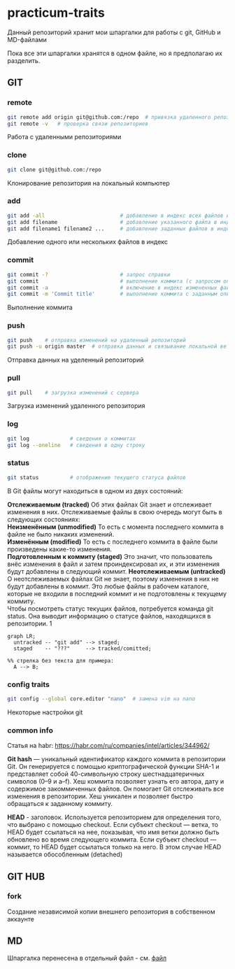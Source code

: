# practicum-traits

Данный репозиторий хранит мои шпаргалки для работы с git, GitHub и MD-файлами

Пока все эти шпаргалки хранятся в одном файле, но я предполагаю их разделить.

## GIT

### remote
``` bash
git remote add origin git@github.com:/repo  # привязка удаленного репозитория к локальному
git remote -v   # проверка связи репозиториев
```
Работа с удаленными репозиториями

### clone

``` bash
git clone git@github.com:/repo
```
Клонирование репозитория на локальный компьютер


### add

``` bash
git add -all                        # добавление в индекс всех файлов из папки
git add filename                    # добавление указанного файла в индекс
git add filename1 filename2 ...     # добавление заданных файлов в индекс
```
Добавление одного или нескольких файлов в индекс

### commit

``` bash
git commit -?                       # запрос справки
git commit                          # выполнение коммита (с запросом описания)
git commit -a                       # включение в индекс измененных файлов и выполнение коммита
git commit -m 'Commit title'        # выполнение коммита с заданным описанием
```
Выполнение коммита

### push

``` bash
git push    # отправка изменений на удаленный репозиторий
git push -u origin master  # отправка данных и связывание локальной ветки и удаленной. Если удаленной ветви нет, она создается
```
Отправка данных на уделенный репозиторий

### pull
``` bash
git pull    # загрузка изменений с сервера
```
Загрузка изменений удаленного репозитория

### log
``` bash
git log             # сведения о коммитах
git log --oneline   # сведения в одну строку
```

### status
``` bash
git status          # отображение текущего статуса файлов
```

В Git файлы могут находиться в одном из двух состояний: 

**Отслеживаемым (tracked)** Об этих файлах Git знает и отслеживает изменения в них. Отслеживаемые файлы в свою очередь могут быть в следующих состояниях:  
**Неизменённым (unmodified)** То есть с момента последнего коммита в файле не было никаких изменений.  
**Изменённым (modified)** То есть с последнего коммита в файле были произведены какие-то изменения.  
**Подготовленным к коммиту (staged)** Это значит, что пользователь внёс изменения в файл и затем проиндексировал их, и эти изменения будут добавлены в следующий коммит. 
**Неотслеживаемым (untracked)** О неотслеживаемых файлах Git не знает, поэтому изменения в них не будут добавлены в коммит. Это любые файлы в рабочем каталоге, которые не входили в последний коммит и не подготовлены к текущему коммиту.  
Чтобы посмотреть статус текущих файлов, потребуется команда git status. Она выводит информацию о статусе файлов, находящихся в репозитории. 1

```mermaid
graph LR;
  untracked -- "git add" --> staged;
  staged    -- "???"     --> tracked/comitted;

%% стрелка без текста для примера: 
  A --> B;
``` 

### config traits

``` bash
git config --global core.editor "nano"  # замена vim на nano
```
Некоторые настройки git

### common info

Статья на habr: https://habr.com/ru/companies/intel/articles/344962/

**Git hash** — уникальный идентификатор каждого коммита в репозитории Git. Он генерируется с помощью криптографической функции SHA-1 и представляет собой 40-символьную строку шестнадцатеричных символов (0–9 и a–f). Хеш коммита позволяет узнать его автора, дату и содержимое закоммиченных файлов. Он помогает Git отслеживать все изменения в репозитории. Хеш уникален и позволяет быстро обращаться к заданному коммиту.  

**HEAD** - заголовок. Используется репозиторием для определения того, что выбрано с помощью checkout.
Если субъект checkout — ветка, то HEAD будет ссылаться на нее, показывая, что имя ветки должно быть обновлено во время следующего коммита.
Если субъект checkout — коммит, то HEAD будет ссылаться только на него. В этом случае HEAD называется обособленным (detached)

## GIT HUB

### fork
Создание независимой копии внешнего репозитория в собственном аккаунте


## MD

Шпаргалка перенесена в отдельный файл - см. [файл](https://github.com/maxproof72/practicum-traits/blob/main/markdown-cheat-sheet.md)

